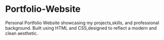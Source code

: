 # Portfolio-Website
Personal Portfolio Website showcasing my projects,skills, and professional background. Built using HTML and CSS,designed to reflect a modern and clean aesthetic.
